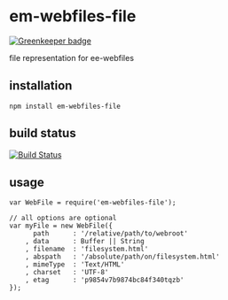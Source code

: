 # em-webfiles-file

[![Greenkeeper badge](https://badges.greenkeeper.io/eventEmitter/em-webfiles-file.svg)](https://greenkeeper.io/)

file representation for ee-webfiles

## installation

	npm install em-webfiles-file

## build status

[![Build Status](https://travis-ci.org/eventEmitter/em-webfiles-file.png?branch=master)](https://travis-ci.org/eventEmitter/em-webfiles-file)


## usage


	var WebFile = require('em-webfiles-file');

	// all options are optional
	var myFile = new WebFile({
		  path   	: '/relative/path/to/webroot'
		, data 		: Buffer || String
		, filename 	: 'filesystem.html'
		, abspath 	: '/absolute/path/on/filesystem.html'
		, mimeType 	: 'Text/HTML'
		, charset 	: 'UTF-8'
		, etag 		: 'p9854v7b9874bc84f340tqzb'
	});